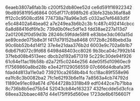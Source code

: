 6eaeb3807a6fab3b
c200f52db80ee52d
ce6d591f16922342
9bd89581f95d6864
005df717c898fb26
d3bfe32bb36af8a8
ff12c0c9508cd5f4
774738a78a96e3d5
c032ad7ef6483d5f
e5c48402a64bea62
a7e249ea3b6b2c3b
fc487c492414cbcc
6a8d88416df6fe3c
739d0b0fec5df1e3
fdd38ae227a113d7
2a012062f0d59d3b
28246c59fdde58f8
e83bbe3dc060a15d
ae89cede075b8e3f
f417d79152ba8468
0172b8c268bebd3a
90c6bb52b4d14f12
37e4e21daa376b2d
6003e9c702a6b1b7
6db67fd072c9fd68
6498d48403cc8026
9b3bca04c7992b14
37febd08b4513eec
dbcb2d192a671319
5c229c30de94f926
61c64e11ac19b58b
d2a72f5c0244e256
4de05f5d10960ec9
f17569860a8bd28b
e3e42f1129056559
07c666d4dbafa3f5
fdad4d813a11e0a0
739210ca2658b4b4
fcc18ac89f558e96
ea1fc8c3b0082ba2
7fc1e62f93b6e1fa
7a8563a4cb74792d
11890e91ec69a674
d7644728b3318b49
edf0442ce7b71bba
8c736b8b5ed75b54
52043cb84e163237
432fecdde5d3cfca
68eea32bbaec487d
44e175ff95d560ee
1723de6b6156607f
